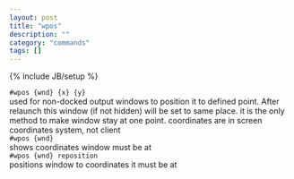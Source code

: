```yaml
---
layout: post
title: "wpos"
description: ""
category: "commands"
tags: []
---
```

{% include JB/setup %}

`#wpos {wnd} {x} {y}`  
  used for non-docked output windows to position it to defined
  point. After relaunch this window (if not hidden) will be set
  to same place. it is the only method to make window stay at
  one point. coordinates are in screen coordinates system, not client  
`#wpos {wnd}`  
  shows coordinates window must be at  
`#wpos {wnd} reposition`  
  positions window to coordinates it must be at  